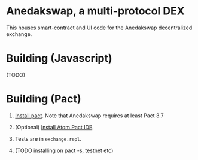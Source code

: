 # Anedakswap, a multi-protocol DEX

This houses smart-contract and UI code for the Anedakswap decentralized exchange.

# Building (Javascript)

(TODO)

# Building (Pact)

1. [Install pact](https://github.com/kadena-io/pact#installing-pact). Note that Anedakswap requires at least Pact 3.7

2. (Optional) [Install Atom Pact IDE](https://github.com/kadena-io/pact#atom).

3. Tests are in `exchange.repl`.

4. (TODO installing on pact -s, testnet etc)
